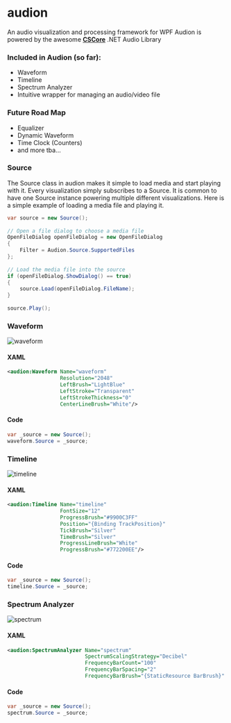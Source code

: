 # audion
An audio visualization and processing framework for WPF
Audion is powered by the awesome **[CSCore](https://github.com/filoe/cscore)** .NET Audio Library

### Included in Audion (so far):

* Waveform
* Timeline
* Spectrum Analyzer
* Intuitive wrapper for managing an audio/video file

### Future Road Map

* Equalizer
* Dynamic Waveform
* Time Clock (Counters)
* and more tba...

### Source

The Source class in audion makes it simple to load media and start playing with it. Every visualization simply subscribes to a Source. It is common to have one Source instance powering multiple different visualizations. Here is a simple example of loading a media file and playing it.

```C#
var source = new Source();
    
// Open a file dialog to choose a media file
OpenFileDialog openFileDialog = new OpenFileDialog
{
    Filter = Audion.Source.SupportedFiles
};
        
// Load the media file into the source
if (openFileDialog.ShowDialog() == true)
{
    source.Load(openFileDialog.FileName);
}
    
source.Play();
```    
    
### Waveform

![waveform](https://cloud.githubusercontent.com/assets/3706870/22753981/f62a8342-ee0b-11e6-8a75-adb744b969ed.png)

#### XAML

```XML
<audion:Waveform Name="waveform" 
                 Resolution="2048"
                 LeftBrush="LightBlue"                     
                 LeftStroke="Transparent"
                 LeftStrokeThickness="0"
                 CenterLineBrush="White"/>
```

#### Code

```C#
var _source = new Source();
waveform.Source = _source;
```

### Timeline

![timeline](https://cloud.githubusercontent.com/assets/3706870/22754270/03c1ad68-ee0d-11e6-80bd-edeb34a8ab9e.png)

#### XAML

```XML
<audion:Timeline Name="timeline" 
                 FontSize="12" 
                 ProgressBrush="#9900C3FF"
                 Position="{Binding TrackPosition}"
                 TickBrush="Silver"
                 TimeBrush="Silver"
                 ProgressLineBrush="White"
                 ProgressBrush="#772200EE"/>
```

#### Code

```C#
var _source = new Source();
timeline.Source = _source;
```
    
### Spectrum Analyzer

![spectrum](https://cloud.githubusercontent.com/assets/3706870/22754485/abd235fe-ee0d-11e6-848f-c4b5500c9c52.png)

#### XAML

```XML
<audion:SpectrumAnalyzer Name="spectrum" 
                         SpectrumScalingStrategy="Decibel"
                         FrequencyBarCount="100" 
                         FrequencyBarSpacing="2" 
                         FrequencyBarBrush="{StaticResource BarBrush}" />
```

#### Code

```C#
var _source = new Source();
spectrum.Source = _source;
```

    
